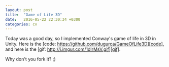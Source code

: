```yaml
---
layout: post
title:  "Game of Life 3D"
date:   2016-05-22 22:30:34 +0300
categories: cv
---
```

Today was a good day, so I implemented Conway's game of life in 3D in Unity.
Here is the [code: https://github.com/dugurca/GameOfLife3D][code], and here is the [gif: http://i.imgur.com/1dIrMsV.gif][gif].

Why don't you fork it? ;)

[code]: https://github.com/dugurca/GameOfLife3D
[gif]: http://i.imgur.com/1dIrMsV.gif


